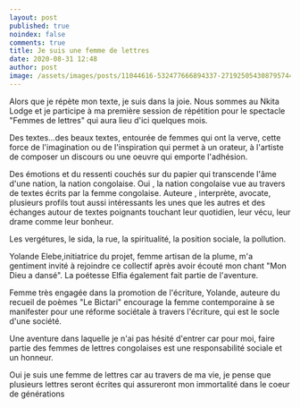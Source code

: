 ```yaml
---
layout: post
published: true
noindex: false
comments: true
title: Je suis une femme de lettres
date: 2020-08-31 12:48
author: post
image: /assets/images/posts/11044616-532477666894337-2719250543087957447-o-copie-59.jpg
---
```

Alors que je répète mon texte, je suis dans la joie.
Nous sommes au Nkita Lodge et je participe à ma première session de répétition pour le spectacle "Femmes de lettres" qui aura lieu d'ici quelques mois.

Des textes...des beaux textes, entourée de femmes qui ont la verve, cette force de l'imagination ou de l'inspiration qui permet à un orateur, à l'artiste de composer un discours ou une oeuvre qui emporte l'adhésion.

Des émotions et du ressenti couchés sur du papier qui transcende l'âme d'une nation, la nation congolaise. Oui , la nation congolaise vue au travers de textes écrits par la femme congolaise.
Auteure , interprète, avocate, plusieurs profils tout aussi intéressants les unes que les autres et des échanges autour de textes poignants touchant leur quotidien, leur vécu, leur drame comme leur bonheur.

Les vergétures, le sida, la rue, la spiritualité, la position sociale, la pollution.

Yolande Elebe,initiatrice du projet, femme artisan de la plume, m'a gentiment invité à rejoindre ce collectif après avoir écouté mon chant "Mon Dieu a dansé".
La poétesse Elfia également fait partie de l'aventure.

Femme très engagée dans la promotion de l'écriture, Yolande, auteure du recueil de poèmes "Le Bictari" encourage la femme contemporaine à se manifester pour une réforme sociétale à travers l'écriture, qui est le socle d'une société.

Une aventure dans laquelle je n'ai pas hésité d'entrer car pour moi, faire partie des femmes de lettres congolaises est une responsabilité sociale et un honneur.

Oui je suis une femme de lettres car au travers de ma vie, je pense que plusieurs lettres seront écrites qui assureront mon immortalité dans le coeur de générations
